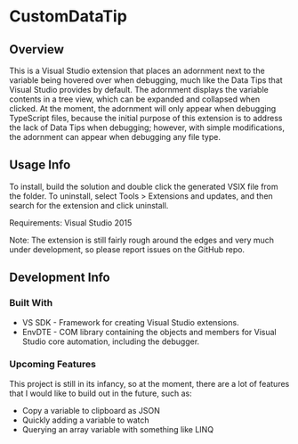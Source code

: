 # CustomDataTip

## Overview

This is a Visual Studio extension that places an adornment next to the variable being hovered over when debugging, much like the Data Tips that Visual Studio provides by default.
The adornment displays the variable contents in a tree view, which can be expanded and collapsed when clicked.
At the moment, the adornment will only appear when debugging TypeScript files, because the initial purpose of this extension is to address the lack of Data Tips when debugging; however,
with simple modifications, the adornment can appear when debugging any file type.

## Usage Info

To install, build the solution and double click the generated VSIX file from the folder.
To uninstall, select Tools > Extensions and updates, and then search for the extension and click uninstall.

Requirements: Visual Studio 2015

Note: The extension is still fairly rough around the edges and very much under development, so please report issues on the GitHub repo.

## Development Info

### Built With

* VS SDK - Framework for creating Visual Studio extensions.
* EnvDTE - COM library containing the objects and members for Visual Studio core automation, including the debugger.

### Upcoming Features

This project is still in its infancy, so at the moment, there are a lot of features that I would like to build out in the future, such as:
* Copy a variable to clipboard as JSON
* Quickly adding a variable to watch
* Querying an array variable with something like LINQ
